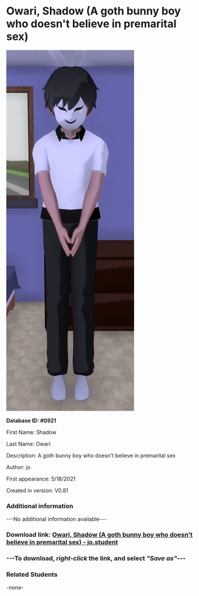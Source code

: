 # Owari, Shadow (A goth bunny boy who doesn't believe in premarital sex)

<img src="../../Files/Images/Owari, Shadow (A goth bunny boy who doesn't believe in premarital sex).png" title="Owari, Shadow (A goth bunny boy who doesn't believe in premarital sex) - jo">

**Database ID: #0921**

First Name: Shadow

Last Name: Owari

Description: A goth bunny boy who doesn't believe in premarital sex

Author: jo

First appearance: 5/18/2021

Created in version: V0.81

### Additional information

---No additional information available---

### Download link: <a href="https://raw.githubusercontent.com/Arbiter1223/Daigaku-Gurashi-Custom-Students/master/Files/Student%20Files/Owari%2C%20Shadow%20(A%20goth%20bunny%20boy%20who%20doesn't%20believe%20in%20premarital%20sex)%20-%20jo.student">Owari, Shadow (A goth bunny boy who doesn't believe in premarital sex) - jo.student</a>

### ---**To download, _right-click_ the link, and select _"Save as"_**---

### Related Students

-none-
